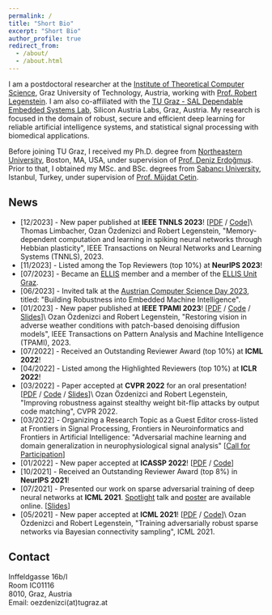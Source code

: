 ```yaml
---
permalink: /
title: "Short Bio"
excerpt: "Short Bio"
author_profile: true
redirect_from:
  - /about/
  - /about.html
---
```


I am a postdoctoral researcher at the [Institute of Theoretical Computer Science](https://www.tugraz.at/en/institutes/igi/home/), Graz University of Technology, Austria, working with [Prof. Robert Legenstein](https://www.tugraz.at/en/institutes/igi/people/prof-legenstein/). I am also co-affiliated with the [TU Graz - SAL Dependable Embedded Systems Lab](https://research-network.silicon-austria.com/des-lab/), Silicon Austria Labs, Graz, Austria. My research is focused in the domain of robust, secure and efficient deep learning for reliable artificial intelligence systems, and statistical signal processing with biomedical applications.

Before joining TU Graz, I received my Ph.D. degree from [Northeastern University](https://www.northeastern.edu), Boston, MA, USA, under supervision of [Prof. Deniz Erdoğmuş](https://web.northeastern.edu/deniz/). Prior to that, I obtained my MSc. and BSc. degrees from [Sabancı University](https://www.sabanciuniv.edu/en/), Istanbul, Turkey, under supervision of [Prof. Müjdat Çetin](http://www.hajim.rochester.edu/ece/people/faculty/cetin_mujdat/).


## News

* [12/2023] - New paper published at <b>IEEE TNNLS 2023</b>! [[PDF](https://ieeexplore.ieee.org/stamp/stamp.jsp?tp=&arnumber=10365548) / [Code](https://github.com/IGITUGraz/MemoryDependentComputation)]\\
Thomas Limbacher, Ozan Özdenizci and Robert Legenstein, "Memory-dependent computation and learning in spiking neural networks through Hebbian plasticity", IEEE Transactions on Neural Networks and Learning Systems (TNNLS), 2023.
* [11/2023] - Listed among the Top Reviewers (top 10%) at <b>NeurIPS 2023</b>!
* [07/2023] - Became an [ELLIS](https://ellis.eu) member and a member of the [ELLIS Unit Graz](https://ellis.eu/units/graz).
* [06/2023] - Invited talk at the [Austrian Computer Science Day 2023](https://acsd2023.iaik.tugraz.at/), titled: "Building Robustness into Embedded Machine Intelligence".
* [01/2023] - New paper published at <b>IEEE TPAMI 2023</b>! [[PDF](https://arxiv.org/pdf/2207.14626.pdf) / [Code](https://github.com/IGITUGraz/WeatherDiffusion) / [Slides](files/OzanOzdenizci_TPAMI2023_Talk.pdf)]\\
Ozan Özdenizci and Robert Legenstein, "Restoring vision in adverse weather conditions with patch-based denoising diffusion models", IEEE Transactions on Pattern Analysis and Machine Intelligence (TPAMI), 2023.
* [07/2022] - Received an Outstanding Reviewer Award (top 10%) at <b>ICML 2022</b>!
* [04/2022] - Listed among the Highlighted Reviewers (top 10%) at <b>ICLR 2022</b>!
* [03/2022] - Paper accepted at <b>CVPR 2022</b> for an oral presentation! [[PDF](https://igi-web.tugraz.at/PDF/OzdenizciLegenstein_CVPR2022.pdf) / [Code](https://github.com/IGITUGraz/OutputCodeMatching) / [Slides](files/OzanOzdenizci_CVPR2022_Talk.pdf)]\\
Ozan Özdenizci and Robert Legenstein, "Improving robustness against stealthy weight bit-flip attacks by output code matching", CVPR 2022.
* [03/2022] - Organizing a Research Topic as a Guest Editor cross-listed at Frontiers in Signal Processing, Frontiers in Neuroinformatics and Frontiers in Artificial Intelligence: "Adversarial machine learning and domain generalization in neurophysiological signal analysis" [[Call for Participation](https://www.frontiersin.org/research-topics/33660/adversarial-machine-learning-and-domain-generalization-in-neurophysiological-signal-analysis)]
* [01/2022] - New paper accepted at <b>ICASSP 2022</b>! [[PDF](https://arxiv.org/pdf/2201.11613.pdf) / [Code](https://github.com/philipph77/DAPE-Framework)]
* [10/2021] - Received an Outstanding Reviewer Award (top 8%) in <b>NeurIPS 2021</b>!
* [07/2021] - Presented our work on sparse adversarial training of deep neural networks at <b>ICML 2021</b>. [Spotlight](https://icml.cc/virtual/2021/poster/8563) talk and [poster](files/OzdenizciLegenstein_ICML2021_Poster.pdf) are available online. [[Slides](files/OzanOzdenizci_ICML2021_Talk.pdf)]
* [05/2021] - New paper accepted at <b>ICML 2021</b>! [[PDF](http://proceedings.mlr.press/v139/ozdenizci21a/ozdenizci21a.pdf) / [Code](https://github.com/IGITUGraz/SparseAdversarialTraining)]\\
Ozan Özdenizci and Robert Legenstein, "Training adversarially robust sparse networks via Bayesian connectivity sampling", ICML 2021.

## Contact

Inffeldgasse 16b/I\
Room IC01116\
8010, Graz, Austria\
Email: oezdenizci(at)tugraz.at

